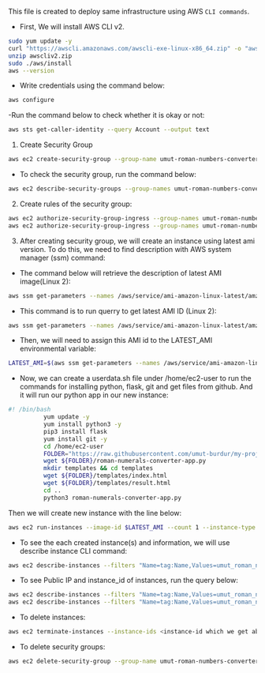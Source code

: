 
This file is created to deploy same infrastructure using AWS `CLI commands`. 

- First, We will install AWS CLI v2. 

```bash
sudo yum update -y
curl "https://awscli.amazonaws.com/awscli-exe-linux-x86_64.zip" -o "awscliv2.zip"
unzip awscliv2.zip
sudo ./aws/install
aws --version
```

- Write credentials using the command below:
```bash
aws configure
```
-Run the command below to check whether it is okay or not:
```bash
aws sts get-caller-identity --query Account --output text
```
1. Create Security Group
```bash
aws ec2 create-security-group --group-name umut-roman-numbers-converter-sec-grp --description "This is security group is created to open ssh and http connection from anywhere"
```
- To check the security group, run the command below:
```bash
aws ec2 describe-security-groups --group-names umut-roman-numbers-converter-sec-grp
```

2. Create rules of the security group:
```bash
aws ec2 authorize-security-group-ingress --group-names umut-roman-numbers-converter-sec-grp --protocol tcp --port 80 --cidr 0.0.0.0/0
aws ec2 authorize-security-group-ingress --group-names umut-roman-numbers-converter-sec-grp --protocol tcp --port 22 --cidr 0.0.0.0/0
```

3. After creating security group, we will create an instance using latest ami version. To do this, we need to find description with AWS system manager (ssm) command:
- The command below will retrieve the description of latest AMI image(Linux 2):
```bash
aws ssm get-parameters --names /aws/service/ami-amazon-linux-latest/amzn2-ami-hvm-x86_64-gp2 --region us-east-1 
```
- This command is to run querry to get latest AMI ID (Linux 2):
```bash
aws ssm get-parameters --names /aws/service/ami-amazon-linux-latest/amzn2-ami-hvm-x86_64-gp2 --query 'Parameters[0].[Value]' --output text
```
- Then, we will need to assign this AMI id to the LATEST_AMI environmental variable:
```bash
LATEST_AMI=$(aws ssm get-parameters --names /aws/service/ami-amazon-linux-latest/amzn2-ami-hvm-x86_64-gp2 --query 'Parameters[0].[Value]' --output text)
```
- Now, we can create a userdata.sh file under /home/ec2-user to run the commands for installing python, flask, git and get files from github. And it will run our python app in our new instance:
```bash
#! /bin/bash
          yum update -y
          yum install python3 -y
          pip3 install flask
          yum install git -y
          cd /home/ec2-user
          FOLDER="https://raw.githubusercontent.com/umut-burdur/my-projects/refs/heads/main/aws/projects/001-roman-numerals-converter/"
          wget ${FOLDER}/roman-numerals-converter-app.py
          mkdir templates && cd templates
          wget ${FOLDER}/templates/index.html
          wget ${FOLDER}/templates/result.html
          cd ..
          python3 roman-numerals-converter-app.py
```
Then we will create new instance with the line below:
```bash
aws ec2 run-instances --image-id $LATEST_AMI --count 1 --instance-type t2.micro --key-name first-key --security-groups umut-roman-numbers-converter-sec-grp --tag-specifications 'ResourceType=string,Tags=[{Key=Name,Value=umut_roman_number_converter}]' --user-data file:///home/ec2-user/userdata.sh
```
- To see the each created instance(s) and information, we will use describe instance CLI command:
```bash
aws ec2 describe-instances --filters "Name=tag:Name,Values=umut_roman_number_converter"
```
- To see Public IP and instance_id of instances, run the query below:
```bash
aws ec2 describe-instances --filters "Name=tag:Name,Values=umut_roman_number_converter" --query 'Reservations[].Instances[].PublicIpAddress[]'
aws ec2 describe-instances --filters "Name=tag:Name,Values=umut_roman_number_converter" --query 'Reservations[].Instances[].InstanceId[]'
```
- To delete instances:
```bash
aws ec2 terminate-instances --instance-ids <instance-id which we get above>
```
- To delete security groups:
```bash
aws ec2 delete-security-group --group-name umut-roman-numbers-converter-sec-grp
```
